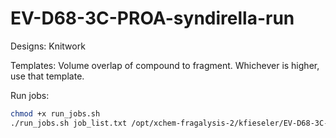 # EV-D68-3C-PROA-syndirella-run

Designs:
Knitwork

Templates:
Volume overlap of compound to fragment. Whichever is higher, use that template. 

Run jobs:
```bash
chmod +x run_jobs.sh
./run_jobs.sh job_list.txt /opt/xchem-fragalysis-2/kfieseler/EV-D68-3C-PROA-syndirella-run/jobs /opt/xchem-fragalysis-2/kfieseler/logs
```